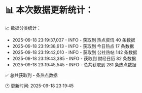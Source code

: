 📊 本次数据更新统计：
==========================

📈 数据分类统计：
- 2025-09-18 23:19:37,037 - INFO - 获取到 热点资讯 40 条数据
- 2025-09-18 23:19:38,913 - INFO - 获取到 今日热点 17 条数据
- 2025-09-18 23:19:42,010 - INFO - 获取到 公社热帖 142 条数据
- 2025-09-18 23:19:43,385 - INFO - 获取到 财经日历 82 条数据
- 2025-09-18 23:19:45,545 - INFO - 总共获取到 281 条热点数据

✅ 总共获取到 - 条热点数据

🕐 更新时间: 2025-09-18 23:19:45
